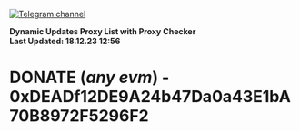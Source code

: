 [![Telegram channel](https://img.shields.io/endpoint?url=https://runkit.io/damiankrawczyk/telegram-badge/branches/master?url=https://t.me/n4z4v0d)](https://t.me/n4z4v0d) 

**Dynamic Updates Proxy List with Proxy Checker**  
**Last Updated: 18.12.23 12:56**

# DONATE (_any evm_) - 0xDEADf12DE9A24b47Da0a43E1bA70B8972F5296F2
